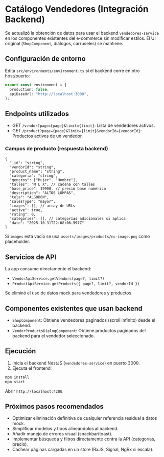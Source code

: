 # Catálogo Vendedores (Integración Backend)

Se actualizó la obtención de datos para usar el backend `vendedores-service` en los componentes existentes del e-commerce sin modificar estilos. El UI original (`ShopComponent`, diálogos, carruseles) se mantiene.

## Configuración de entorno

Edita `src/environments/environment.ts` si el backend corre en otro host/puerto:

```ts
export const environment = {
  production: false,
  apiBaseUrl: "http://localhost:3000",
};
```

## Endpoints utilizados

- GET `/vendor?page={page}&limit={limit}`: Lista de vendedores activos.
- GET `/product?page={page}&limit={limit}&vendorId={vendorId}`: Productos activos de un vendedor.

### Campos de producto (respuesta backend)

```jsonc
{
  "_id": "string",
  "vendorId": "string",
  "product_name": "string",
  "categoria": "string",
  "generos": ["Mujer", "Hombre"],
  "talles": "M L X", // cadena con talles
  "base_price": 19900, // precio base numérico
  "description": "ALTOS LOMPAS",
  "tela": "ALGODON",
  "salesType": "mayor",
  "images": [], // array de URLs
  "active": true,
  "rating": 0,
  "categories": [], // categorías adicionales si aplica
  "date": "2025-10-31T22:08:06.597Z"
}
```

Si `images` está vacío se usa `assets/images/products/no-image.png` como placeholder.

## Servicios de API

La app consume directamente el backend:

- `VendorApiService.getVendors(page?, limit?)`
- `ProductApiService.getProducts({ page?, limit?, vendorId })`

Se eliminó el uso de datos mock para vendedores y productos.

## Componentes existentes que usan backend

- `ShopComponent`: Obtiene vendedores paginados (scroll infinito) desde el backend.
- `VendorProductsDialogComponent`: Obtiene productos paginados del backend para el vendedor seleccionado.

## Ejecución

1. Inicia el backend NestJS (`vendedores-service`) en puerto 3000.
2. Ejecuta el frontend:

```bash
npm install
npm start
```

Abrir `http://localhost:4200`.

## Próximos pasos recomendados

- Optimizar eliminación definitiva de cualquier referencia residual a datos mock.
- Simplificar modelos y tipos alineándolos al backend.
- Añadir manejo de errores visual (snackbar/toast).
- Implementar búsqueda y filtros directamente contra la API (categorías, precio).
- Cachear páginas cargadas en un store (RxJS, Signal, NgRx si escala).
